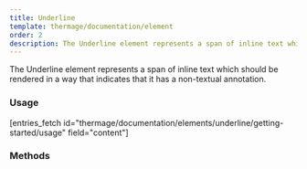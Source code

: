 ```yaml
---
title: Underline
template: thermage/documentation/element
order: 2
description: The Underline element represents a span of inline text which should be rendered in a way that indicates that it has a non-textual annotation.
---
```


The Underline element represents a span of inline text which should be rendered in a way that indicates that it has a non-textual annotation.

### Usage

[entries_fetch id="thermage/documentation/elements/underline/getting-started/usage" field="content"]

### Methods